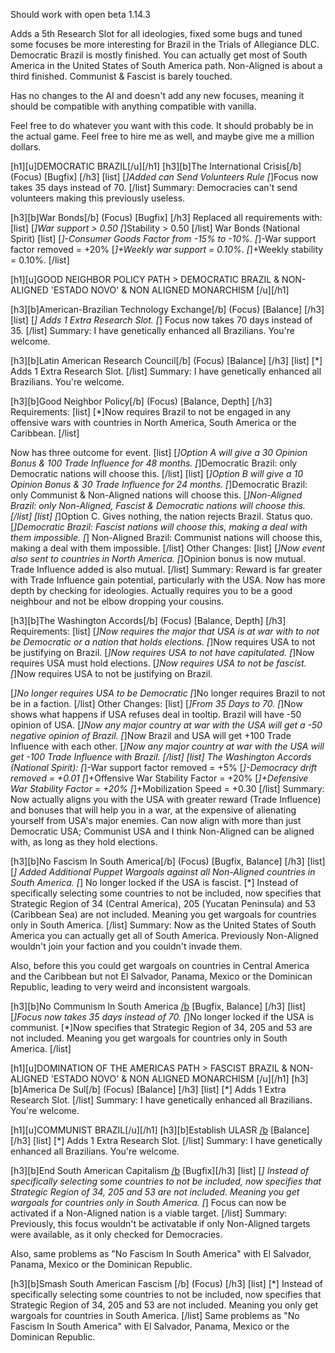 Should work with open beta 1.14.3

Adds a 5th Research Slot for all ideologies, fixed some bugs and tuned some focuses be more interesting for Brazil in the Trials of Allegiance DLC.
Democratic Brazil is mostly finished. You can actually get most of South America in the United States of South America path.
Non-Aligned is about a third finished.
Communist & Fascist is barely touched.

Has no changes to the AI and doesn't add any new focuses, meaning it should be compatible with anything compatible with vanilla.

Feel free to do whatever you want with this code. It should probably be in the actual game. Feel free to hire me as well, and maybe give me a million dollars.

[h1][u]DEMOCRATIC BRAZIL[/u][/h1]
[h3][b]The International Crisis[/b] (Focus) [Bugfix] [/h3]
[list]
[*]Added can Send Volunteers Rule
[*]Focus now takes 35 days instead of 70.
[/list]
Summary: Democracies can't send volunteers making this previously useless.

[h3][b]War Bonds[/b] (Focus) [Bugfix] [/h3]
Replaced all requirements with:
[list]
[*]War support > 0.50
[*]Stability > 0.50
[/list]
War Bonds (National Spirit)
[list]
[*]-Consumer Goods Factor from -15% to -10%.
[*]-War support factor removed = +20%
[*]+Weekly war support = 0.10%.
[*]+Weekly stability = 0.10%.
[/list]

[h1][u]GOOD NEIGHBOR POLICY PATH > DEMOCRATIC BRAZIL & NON-ALIGNED 'ESTADO NOVO' & NON ALIGNED MONARCHISM [/u][/h1]

[h3][b]American-Brazilian Technology Exchange[/b] (Focus) [Balance] [/h3]
[list]
[*] Adds 1 Extra Research Slot.
[*] Focus now takes 70 days instead of 35.
[/list]
Summary: I have genetically enhanced all Brazilians. You're welcome.

[h3][b]Latin American Research Council[/b] (Focus) [Balance] [/h3]
[list]
[*] Adds 1 Extra Research Slot.
[/list]
Summary: I have genetically enhanced all Brazilians. You're welcome.

[h3][b]Good Neighbor Policy[/b] (Focus) [Balance, Depth] [/h3]
Requirements:
[list]
[*]Now requires Brazil to not be engaged in any offensive wars with countries in North America, South America or the Caribbean.
[/list]

Now has three outcome for event.
[list]
[*]Option A will give a 30 Opinion Bonus & 100 Trade Influence for 48 months.
[*]Democratic Brazil: only Democratic nations will choose this.
[/list]
[list]
[*]Option B will give a 10 Opinion Bonus & 30 Trade Influence for 24 months.
[*]Democratic Brazil: only Communist & Non-Aligned nations will choose this.
[*]Non-Aligned Brazil: only Non-Aligned, Fascist & Democratic nations will choose this.
[/list]
[list]
[*]Option C. Gives nothing, the nation rejects Brazil. Status quo.
[*]Democratic Brazil: Fascist nations will choose this, making a deal with them impossible.
[*] Non-Aligned Brazil: Communist nations will choose this, making a deal with them impossible.
[/list]
Other Changes:
[list]
[*]Now event also sent to countries in North America.
[*]Opinion bonus is now mutual. Trade Influence added is also mutual.
[/list]
Summary: Reward is far greater with Trade Influence gain potential, particularly with the USA. Now has more depth by checking for ideologies. Actually requires you to be a good neighbour and not be elbow dropping your cousins.

[h3][b]The Washington Accords[/b] (Focus) [Balance, Depth] [/h3]
Requirements:
[list]
[*]Now requires the major that USA is at war with to not be Democratic or a nation that holds elections.
[*]Now requires USA to not be justifying on Brazil.
[*]Now requires USA to not have capitulated.
[*]Now requires USA must hold elections.
[*]Now requires USA to not be fascist.
[*]Now requires USA to not be justifying on Brazil.

[*]No longer requires USA to be Democratic
[*]No longer requires Brazil to not be in a faction.
[/list]
Other Changes:
[list]
[*]From 35 Days to 70.
[*]Now shows what happens if USA refuses deal in tooltip. Brazil will have -50 opinion of USA.
[*]Now any major country at war with the USA will get a -50 negative opinion of Brazil.
[*]Now Brazil and USA will get +100 Trade Influence with each other.
[*]Now any major country at war with the USA will get -100 Trade Influence with Brazil.
[/list]
[list]
The Washington Accords (National Spirit):
[*]-War support factor removed = +5%
[*]-Democracy drift removed = +0.01
[*]+Offensive War Stability Factor = +20%
[*]+Defensive War Stability Factor = +20%
[*]+Mobilization Speed = +0.30
[/list]
Summary: Now actually aligns you with the USA with greater reward (Trade Influence) and bonuses that will help you in a war, at the expensive of alienating yourself from USA's major enemies. Can now align with more than just Democratic USA; Communist USA and I think Non-Aligned can be aligned with, as long as they hold elections. 

[h3][b]No Fascism In South America[/b] (Focus) [Bugfix, Balance] [/h3]
[list]
[*] Added Additional Puppet Wargoals against all Non-Aligned countries in South America.
[*] No longer locked if the USA is fascist.
[*] Instead of specifically selecting some countries to not be included, now specifies that Strategic Region of 34 (Central America), 205 (Yucatan Peninsula) and 53 (Caribbean Sea) are not included. Meaning you get wargoals for countries only in South America. 
[/list]
Summary: Now as the United States of South America you can actually get all of South America. Previously Non-Aligned wouldn't join your faction and you couldn't invade them.

Also, before this you could get wargoals on countries in Central America and the Caribbean but not El Salvador,  Panama, Mexico or the Dominican Republic, leading to very weird and inconsistent wargoals.

[h3][b]No Communism In South America [/b](Focus) [Bugfix, Balance] [/h3]
[list]
[*]Focus now takes 35 days instead of 70.
[*]No longer locked if the USA is communist.
[*]Now specifies that Strategic Region of 34, 205 and 53 are not included. Meaning you get wargoals for countries only in South America.
[/list]

[h1][u]DOMINATION OF THE AMERICAS PATH > FASCIST BRAZIL & NON-ALIGNED 'ESTADO NOVO' & NON ALIGNED MONARCHISM [/u][/h1]
[h3][b]America De Sul[/b] (Focus) [Balance] [/h3]
[list]
[*] Adds 1 Extra Research Slot.
[/list]
Summary: I have genetically enhanced all Brazilians. You're welcome.

[h1][u]COMMUNIST BRAZIL[/u][/h1]
[h3][b]Establish ULASR [/b](Focus) [Balance][/h3]
[list]
[*] Adds 1 Extra Research Slot.
[/list]
Summary: I have genetically enhanced all Brazilians. You're welcome.


[h3][b]End South American Capitalism [/b](Focus) [Bugfix][/h3]
[list]
[*] Instead of specifically selecting some countries to not be included, now specifies that Strategic Region of 34, 205  and 53 are not included. Meaning you get wargoals for countries only in South America. 
[*] Focus can now be activated if a Non-Aligned nation is a viable target.
[/list]
Summary: Previously, this focus wouldn't be activatable if only Non-Aligned targets were available, as it only checked for Democracies.

Also, same problems as "No Fascism In South America" with El Salvador,  Panama, Mexico or the Dominican Republic.

[h3][b]Smash South American Fascism [/b] (Focus) [/h3]
[list]
[*] Instead of specifically selecting some countries to not be included, now specifies that Strategic Region of 34, 205 and 53 are not included. Meaning you only get wargoals for countries in South America.
[/list]
Same problems as "No Fascism In South America" with El Salvador,  Panama, Mexico or the Dominican Republic.

